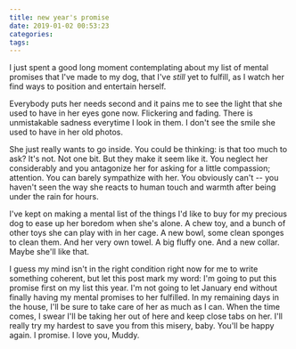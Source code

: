 ```yaml
---
title: new year's promise
date: 2019-01-02 00:53:23
categories:
tags:
---
```


I just spent a good long moment contemplating about my list of mental promises that I've made to my dog, that I've _still_ yet to fulfill, as I watch her find ways to position and entertain herself.

Everybody puts her needs second and it pains me to see the light that she used to have in her eyes gone now. Flickering and fading. There is unmistakable sadness everytime I look in them. I don't see the smile she used to have in her old photos. 

She just really wants to go inside. <!-- more --> You could be thinking: is that too much to ask? It's not. Not one bit. But they make it seem like it. 
You neglect her considerably and you antagonize her for asking for a little compassion; attention. You can barely sympathize with her. You obviously can't -- you haven't seen the way she reacts to human touch and warmth after being under the rain for hours.

I've kept on making a mental list of the things I'd like to buy for my precious dog to ease up her boredom when she's alone. A chew toy, and a bunch of other toys she can play with in her cage. A new bowl, some clean sponges to clean them. And her very own towel. A big fluffy one. And a new collar. Maybe she'll like that.

I guess my mind isn't in the right condition right now for me to write something coherent, but let this post mark my word: I'm going to put this promise first on my list this year. I'm not going to let January end without finally having my mental promises to her fulfilled. In my remaining days in the house, I'll be sure to take care of her as much as I can. When the time comes, I swear I'll be taking her out of here and keep close tabs on her. I'll really try my hardest to save you from this misery, baby. You'll be happy again. I promise. I love you, Muddy.